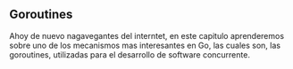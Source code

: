 ## Goroutines

Ahoy de nuevo nagavegantes del interntet, en este capitulo aprenderemos sobre uno de los mecanismos mas interesantes en Go, las cuales son, las goroutines, utilizadas para el desarrollo de software concurrente.
